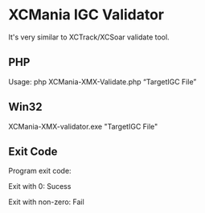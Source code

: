 
# XCMania IGC Validator

It's very similar to XCTrack/XCSoar validate tool.

## PHP
Usage: php XCMania-XMX-Validate.php “TargetIGC File”

## Win32

XCMania-XMX-validator.exe "TargetIGC File"

## Exit Code

Program exit code:

Exit with 0:  Sucess

Exit with non-zero: Fail
